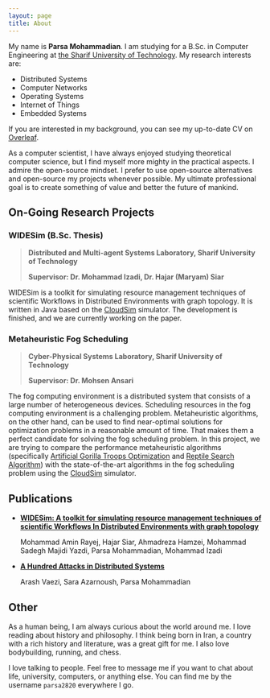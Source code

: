 ```yaml
---
layout: page
title: About
---
```


My name is **Parsa Mohammadian**. I am studying for a B.Sc. in Computer Engineering at [the Sharif University of Technology](https://en.sharif.edu/). My research interests are:

- Distributed Systems
- Computer Networks
- Operating Systems
- Internet of Things
- Embedded Systems

If you are interested in my background, you can see my up-to-date CV on [Overleaf](https://www.overleaf.com/read/hsmhfcdxktbh).

As a computer scientist, I have always enjoyed studying theoretical computer science, but I find myself more mighty in the practical aspects. I admire the open-source mindset. I prefer to use open-source alternatives and open-source my projects whenever possible. My ultimate professional goal is to create something of value and better the future of mankind.

## On-Going Research Projects

### WIDESim (B.Sc. Thesis)
>**Distributed and Multi-agent Systems Laboratory, Sharif University of Technology**
>
>**Supervisor: Dr. Mohammad Izadi, Dr. Hajar (Maryam) Siar**

WIDESim is a toolkit for simulating resource management techniques of scientific Workflows in Distributed Environments with graph topology. It is written in Java based on the [CloudSim]() simulator. The development is finished, and we are currently working on the paper.

### Metaheuristic Fog Scheduling
>**Cyber-Physical Systems Laboratory, Sharif University of Technology**
>
>**Supervisor: Dr. Mohsen Ansari**

The fog computing environment is a distributed system that consists of a large number of heterogeneous devices. Scheduling resources in the fog computing environment is a challenging problem. Metaheuristic algorithms, on the other hand, can be used to find near-optimal solutions for optimization problems in a reasonable amount of time. That makes them a perfect candidate for solving the fog scheduling problem. In this project, we are trying to compare the performance metaheuristic algorithms (specifically [Artificial Gorilla Troops Optimization]() and [Reptile Search Algorithm]()) with the state-of-the-art algorithms in the fog scheduling problem using the [CloudSim]() simulator.

## Publications

- [**WIDESim: A toolkit for simulating resource management techniques of scientific Workflows In Distributed Environments with graph topology**](https://drive.google.com/file/d/1DFkm12IdqzOBKxRxq48cLCOCsxKfTBRH/view)

  Mohammad Amin Rayej, Hajar Siar, Ahmadreza Hamzei, Mohammad Sadegh Majidi Yazdi, Parsa Mohammadian, Mohammad Izadi

- [**A Hundred Attacks in Distributed Systems**](https://hal.science/hal-03657061)
  
  Arash Vaezi, Sara Azarnoush, Parsa Mohammadian

## Other 

As a human being, I am always curious about the world around me. I love reading about history and philosophy. I think being born in Iran, a country with a rich history and literature, was a great gift for me. I also love bodybuilding, running, and chess.

I love talking to people. Feel free to message me if you want to chat about life, university, computers, or anything else. You can find me by the username `parsa2820` everywhere I go.

